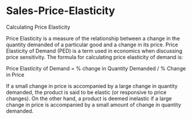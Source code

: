 # Sales-Price-Elasticity
Calculating Price Elasticity


Price Elasticity is a measure of the relationship between a change in the quantity demanded of a particular good and a change in its price. Price Elasticity of Demand (PED) is a term used in economics when discussing price sensitivity. The formula for calculating price elasticity of demand is:

Price Elasticity of Demand = % change in Quantity Demanded / % Change in Price

If a small change in price is accompanied by a large change in quantity demanded, the product is said to be elastic (or responsive to price changes). On the other hand, a product is deemed inelastic if a large change in price is accompanied by a small amount of change in quantity demanded.
